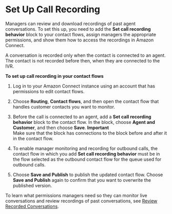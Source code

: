 # Set Up Call Recording<a name="set-up-recordings"></a>

Managers can review and download recordings of past agent conversations\. To set this up, you need to add the **Set call recording behavior** block to your contact flows, assign managers the appropriate permissions, and show them how to access the recordings in Amazon Connect\. 

A conversation is recorded only when the contact is connected to an agent\. The contact is not recorded before then, when they are connected to the IVR\. 

**To set up call recording in your contact flows**

1. Log in to your Amazon Connect instance using an account that has permissions to edit contact flows\.

1. Choose **Routing**, **Contact flows**, and then open the contact flow that handles customer contacts you want to monitor\. 

1. Before the call is connected to an agent, add a **Set call recording behavior** block to the contact flow\. In the block, choose **Agent and Customer**, and then choose **Save**\.
**Important**  
Make sure that the block has connections to the block before and after it in the contact flow\.

1. To enable manager monitoring and recording for outbound calls, the contact flow in which you add **Set call recording behavior** must be in the flow selected as the outbound contact flow for the queue used for outbound calls\.

1. Choose **Save and Publish** to publish the updated contact flow\. Choose **Save and Publish** again to confirm that you want to overwrite the published version\.

To learn what permissions managers need so they can monitor live conversations and review recordings of past conversations, see [Review Recorded Conversations](recordings.md)\.